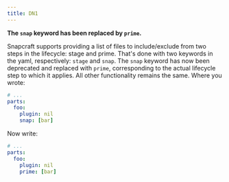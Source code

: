 ```yaml
---
title: DN1
---
```


**The `snap` keyword has been replaced by `prime`.**

Snapcraft supports providing a list of files to include/exclude from two steps in the lifecycle: stage and prime. That's done with two keywords in the yaml, respectively: `stage` and `snap`. The `snap` keyword has now been deprecated and replaced with `prime`, corresponding to the actual lifecycle step to which it applies. All other functionality remains the same. Where you wrote:

```yaml
# ...
parts:
  foo:
    plugin: nil
    snap: [bar]
```

Now write:

```yaml
# ...
parts:
  foo:
    plugin: nil
    prime: [bar]
```
